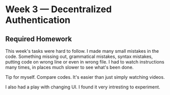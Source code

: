 # Week 3 — Decentralized Authentication

## Required Homework

This week's tasks were hard to follow. I made many small mistakes in the code. Something missing out, grammatical mistakes, syntax mistakes, putting code on wrong line or even in wrong file. I had to watch instructions many times, in places much slower to see what's been done. 

Tip for myself. Compare codes. It's easier than just simply watching videos.

I also had a play with changing UI. I found it very intresting to experiment. 
